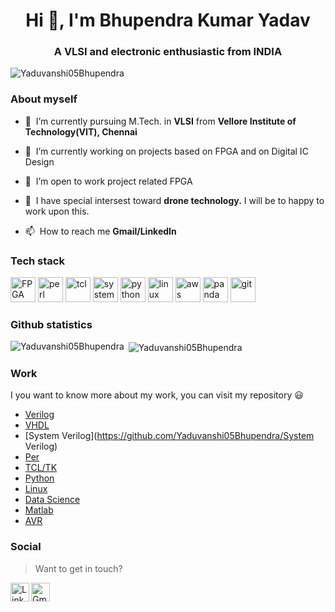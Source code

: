 
<h1 align="center">Hi 👋, I'm Bhupendra Kumar Yadav</h1>
<h3 align="center">A VLSI and electronic enthusiastic from INDIA</h3>

<p align="left">
  <img src="https://komarev.com/ghpvc/?username=Yaduvanshi05Bhupendra" alt="Yaduvanshi05Bhupendra" />
</p>

### About myself

- 🔭&nbsp;&nbsp;I’m currently pursuing M.Tech. in **VLSI** from **Vellore Institute of Technology(VIT), Chennai**

- 🌱&nbsp;&nbsp;I’m currently working on projects based on FPGA and on Digital IC Design

- 🤝&nbsp;&nbsp;I’m open to work project related FPGA

- 🤝&nbsp;&nbsp;I have special intersest toward **drone technology.** I will be to happy to work upon this.

- 📫&nbsp;&nbsp;How to reach me **Gmail/LinkedIn** 


### Tech stack

<p align="left">
  <img src="https://www.meldium.com/wp-content/uploads/2018/11/FpgaServices.png" alt="FPGA" width="40" height="40"/>
  <img src="https://www.vectorlogo.zone/logos/perl/perl-icon.svg" alt="perl" width="40" height="40"/>
  <img src="https://www.vectorlogo.zone/logos/tcl/tcl-ar21.svg" alt="tcl" width="40" height="40"/>
  <img src="https://blogs.sw.siemens.com/wp-content/uploads/sites/54/2020/07/SystemVerilog-.png" alt="system verilog" width="40" height="40"/>
  <img src="https://www.vectorlogo.zone/logos/python/python-icon.svg" alt="python" width="40" height="40"/> 
  <img src="https://www.vectorlogo.zone/logos/linux/linux-icon.svg" alt="linux" width="40" height="40"/> 
  <img src="https://www.vectorlogo.zone/logos/amazon_aws/amazon_aws-icon.svg" alt="aws" width="40" height="40"/> 
  <img src="https://www.vectorlogo.zone/logos/usepanda/usepanda-icon.svg" alt="panda" width="40" height="40"/> 
  <img src="https://www.vectorlogo.zone/logos/github/github-tile.svg" alt="git" width="40" height="40"/> 
 
</p>

### Github statistics

<p>
  <img align="left" src="https://github-readme-stats.vercel.app/api/top-langs/?username=Yaduvanshi05Bhupendra&layout=compact&hide=php,smarty&bg_color=30,e96443,904e95&title_color=fff&text_color=fff" alt="Yaduvanshi05Bhupendra" />&nbsp;<img align="center" src="https://github-readme-stats.vercel.app/api?username=Yaduvanshi05Bhupendra&show_icons=true&count_private=true&show_icons=true&hide=php&bg_color=30,e96443,904e95&title_color=fff&text_color=fff" alt="Yaduvanshi05Bhupendra" />
</p>


### Work
I you want to know more about my work, you can visit my repository :smiley:
* [Verilog](https://github.com/Yaduvanshi05Bhupendra/Verilog)
* [VHDL](https://github.com/Yaduvanshi05Bhupendra/VHDL)
* [System Verilog](https://github.com/Yaduvanshi05Bhupendra/System Verilog)
* [Per](https://github.com/Yaduvanshi05Bhupendra/Perl)
* [TCL/TK](https://github.com/Yaduvanshi05Bhupendra/TCL-TK)
* [Python](https://github.com/Yaduvanshi05Bhupendra/Python)
* [Linux](https://github.com/Yaduvanshi05Bhupendra/Linux)
* [Data Science](https://github.com/Yaduvanshi05Bhupendra/Data-Science)
* [Matlab](https://github.com/Yaduvanshi05Bhupendra/Matlab)
* [AVR](https://github.com/Yaduvanshi05Bhupendra/AVR)

### Social

> Want to get in touch?
  
  </a>&nbsp;&nbsp;&nbsp;
  <a href="https://www.linkedin.com/in/yaduvanshi05bhupendra" target="blank">
    <img align="left" src="https://www.vectorlogo.zone/logos/linkedin/linkedin-icon.svg" alt="Linkedin" height="30" width="30" />
  </a>
    </a>&nbsp;&nbsp;&nbsp;
  <a href="mailto:Yaduvanshi05Bhupendra@gmail.com" target="blank">
    <img align="left" src="https://cdn2.iconfinder.com/data/icons/social-media-2189/48/21-Gmail-256.png" alt="Gmail" height="30" width="30" />
  </a>
  


